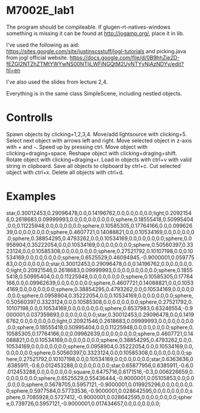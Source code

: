 M7002E_lab1
===========
The program should be compileable. 
If glugen-rt-natives-windows something is missing it can be found at http://jogamp.org/, place it in lib. 

I've used the following as aid: 
https://sites.google.com/site/justinscsstuff/jogl-tutorials
and picking.java from jogl official website.
https://docs.google.com/file/d/0B9hhZie2D-fEZGI2NTZhZTMtYWYwNS00NTljLWFiNGQtM2UyNTYyNjAzNDYy/edit?hl=en

I've also used the slides from lecture 2,4. 

Everything is in the same class SimpleScene, including nestled objects. 

Controlls
===========
Spawn objects by clicking+1,2,3,4. 
Move/add lightsource with clicking+5. 
Select next object with arrows left and right. 
Move selected object in z-axis with + and -. Speed up by pressing ctrl. 
Move object with clicking+draging+space. 
Reshape object with clicking+draging+shift. 
Rotate object with clicking+draging+r. 
Load in objects with ctrl+v with valid string in clipboard. 
Save all objects to clipboard by ctrl+c. 
Cut selected object with ctrl+x. 
Delete all objects with ctrl+d. 
 
Examples
===========
star,0.30012453,0.29096478,0.0,0.14196762,0.0,0.0,0.0,0.0;light,0.20921546,0.2618683,0.09999993,0.0,0.0,0.0,0.0,0.0;sphere,0.18555418,0.50995404,0.0,0.11225948,0.0,0.0,0.0,0.0;sphere,0.10585305,0.17764166,0.0,0.09962639,0.0,0.0,0.0,0.0;sphere,0.4607721,0.14088821,0.0,0.10534169,0.0,0.0,0.0,0.0;sphere,0.38854295,0.4793262,0.0,0.10534169,0.0,0.0,0.0,0.0;sphere,0.0958904,0.35222054,0.0,0.10534169,0.0,0.0,0.0,0.0;sphere,0.50560397,0.3323124,0.0,0.10585308,0.0,0.0,0.0,0.0;sphere,0.27521792,0.10107198,0.0,0.10534169,0.0,0.0,0.0,0.0;sphere,0.6525529,0.46094945,-0.9000001,0.05977583,0.0,0.0,0.0,0.0;star,0.30012453,0.29096478,0.0,0.14196762,0.0,0.0,0.0,0.0;light,0.20921546,0.2618683,0.09999993,0.0,0.0,0.0,0.0,0.0;sphere,0.18555418,0.50995404,0.0,0.11225948,0.0,0.0,0.0,0.0;sphere,0.10585305,0.17764166,0.0,0.09962639,0.0,0.0,0.0,0.0;sphere,0.4607721,0.14088821,0.0,0.10534169,0.0,0.0,0.0,0.0;sphere,0.38854295,0.4793262,0.0,0.10534169,0.0,0.0,0.0,0.0;sphere,0.0958904,0.35222054,0.0,0.10534169,0.0,0.0,0.0,0.0;sphere,0.50560397,0.3323124,0.0,0.10585308,0.0,0.0,0.0,0.0;sphere,0.27521792,0.10107198,0.0,0.10534169,0.0,0.0,0.0,0.0;sphere,0.6537983,0.63246554,-0.9000001,0.037359893,0.0,0.0,0.0,0.0;star,0.30012453,0.29096478,0.0,0.14196762,0.0,0.0,0.0,0.0;light,0.20921546,0.2618683,0.09999993,0.0,0.0,0.0,0.0,0.0;sphere,0.18555418,0.50995404,0.0,0.11225948,0.0,0.0,0.0,0.0;sphere,0.10585305,0.17764166,0.0,0.09962639,0.0,0.0,0.0,0.0;sphere,0.4607721,0.14088821,0.0,0.10534169,0.0,0.0,0.0,0.0;sphere,0.38854295,0.4793262,0.0,0.10534169,0.0,0.0,0.0,0.0;sphere,0.0958904,0.35222054,0.0,0.10534169,0.0,0.0,0.0,0.0;sphere,0.50560397,0.3323124,0.0,0.10585308,0.0,0.0,0.0,0.0;sphere,0.27521792,0.10107198,0.0,0.10534169,0.0,0.0,0.0,0.0;star,0.6363636,0.6385911,-0.6,0.012453288,0.0,0.0,0.0,0.0;star,0.65877956,0.6385911,-0.6,0.012453288,0.0,0.0,0.0,0.0;square,0.6475716,0.6171516,-0.3,0.006226659,0.0,0.0,0.0,0.0;sphere,0.6525529,0.55436444,-0.9000001,0.05105853,0.0,0.0,0.0,0.0;sphere,0.5678705,0.5957121,-0.9000001,0.019925296,0.0,0.0,0.0,0.0;sphere,0.5977584,0.57733536,-0.9000001,0.028642595,0.0,0.0,0.0,0.0;sphere,0.7085928,0.5727412,-0.9000001,0.028642595,0.0,0.0,0.0,0.0;sphere,0.739726,0.5957121,-0.9000001,0.017434657,0.0,0.0,0.0,0.0;
